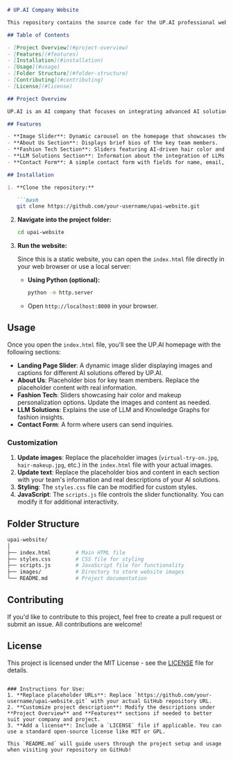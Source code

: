 ```markdown
# UP.AI Company Website

This repository contains the source code for the UP.AI professional website, showcasing AI-driven fashion technology and LLM solutions. The site includes features such as dynamic sliders for images, fashion tech sections with interactive elements, and informative sections about AI solutions and consulting services.

## Table of Contents

- [Project Overview](#project-overview)
- [Features](#features)
- [Installation](#installation)
- [Usage](#usage)
- [Folder Structure](#folder-structure)
- [Contributing](#contributing)
- [License](#license)

## Project Overview

UP.AI is an AI company that focuses on integrating advanced AI solutions like Large Language Models (LLMs), Virtual Try-On (VTON), and AI-driven hair/makeup personalization for the fashion industry. This website is designed to provide potential clients with a high-level overview of our solutions, consulting services, and contact details.

## Features

- **Image Slider**: Dynamic carousel on the homepage that showcases the main services (Virtual Try-On, Hair/Makeup AI, LLM Solutions).
- **About Us Section**: Displays brief bios of the key team members.
- **Fashion Tech Section**: Sliders featuring AI-driven hair color and makeup style options.
- **LLM Solutions Section**: Information about the integration of LLMs and RAG in fashion analytics.
- **Contact Form**: A simple contact form with fields for name, email, phone, and message.

## Installation

1. **Clone the repository:**

   ```bash
   git clone https://github.com/your-username/upai-website.git
   ```

2. **Navigate into the project folder:**

   ```bash
   cd upai-website
   ```

3. **Run the website:**

   Since this is a static website, you can open the `index.html` file directly in your web browser or use a local server:

   - **Using Python (optional):**

     ```bash
     python -m http.server
     ```

   - Open `http://localhost:8000` in your browser.

## Usage

Once you open the `index.html` file, you'll see the UP.AI homepage with the following sections:

- **Landing Page Slider**: A dynamic image slider displaying images and captions for different AI solutions offered by UP.AI.
- **About Us**: Placeholder bios for key team members. Replace the placeholder content with real information.
- **Fashion Tech**: Sliders showcasing hair color and makeup personalization options. Update the images and content as needed.
- **LLM Solutions**: Explains the use of LLM and Knowledge Graphs for fashion insights.
- **Contact Form**: A form where users can send inquiries.

### Customization

1. **Update images**: Replace the placeholder images (`virtual-try-on.jpg`, `hair-makeup.jpg`, etc.) in the `index.html` file with your actual images.
2. **Update text**: Replace the placeholder bios and content in each section with your team's information and real descriptions of your AI solutions.
3. **Styling**: The `styles.css` file can be modified for custom styles.
4. **JavaScript**: The `scripts.js` file controls the slider functionality. You can modify it for additional interactivity.

## Folder Structure

```bash
upai-website/
│
├── index.html        # Main HTML file
├── styles.css        # CSS file for styling
├── scripts.js        # JavaScript file for functionality
├── images/           # Directory to store website images
└── README.md         # Project documentation
```

## Contributing

If you'd like to contribute to this project, feel free to create a pull request or submit an issue. All contributions are welcome!

## License

This project is licensed under the MIT License - see the [LICENSE](LICENSE) file for details.
```

### Instructions for Use:
1. **Replace placeholder URLs**: Replace `https://github.com/your-username/upai-website.git` with your actual GitHub repository URL.
2. **Customize project description**: Modify the descriptions under **Project Overview** and **Features** sections if needed to better suit your company and project.
3. **Add a license**: Include a `LICENSE` file if applicable. You can use a standard open-source license like MIT or GPL. 

This `README.md` will guide users through the project setup and usage when visiting your repository on GitHub!
